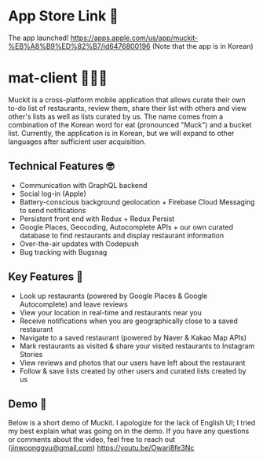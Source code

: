 # App Store Link 🥳
The app launched! https://apps.apple.com/us/app/muckit-%EB%A8%B9%ED%82%B7/id6476800196 (Note that the app is in Korean)

# mat-client 👨🏻‍🍳
Muckit is a cross-platform mobile application that allows curate their own to-do list of restaurants, review them, share their list with others and view other's lists as well as lists curated by us. The name comes from a combination of the Korean word for eat (pronounced "Muck") and a bucket list. Currently, the application is in Korean, but we will expand to other languages after sufficient user acquisition.

## Technical Features 🤓
- Communication with GraphQL backend
- Social log-in (Apple)
- Battery-conscious background geolocation + Firebase Cloud Messaging to send notifications
- Persistent front end with Redux + Redux Persist
- Google Places, Geocoding, Autocomplete APIs + our own curated database to find restaurants and display restaurant information
- Over-the-air updates with Codepush
- Bug tracking with Bugsnag

## Key Features 🚀
- Look up restaurants (powered by Google Places & Google Autocomplete) and leave reviews
- View your location in real-time and restaurants near you
- Receive notifications when you are geographically close to a saved restaurant
- Navigate to a saved restaurant (powered by Naver & Kakao Map APIs)
- Mark restaurants as visited & share your visited restaurants to Instagram Stories
- View reviews and photos that our users have left about the restaurant
- Follow & save lists created by other users and curated lists created by us

## Demo 📱
Below is a short demo of Muckit. I apologize for the lack of English UI; I tried my best explain what was going on in the demo. If you have any questions or comments about the video, feel free to reach out (jinwoonggyu@gmail.com)
https://youtu.be/Owari8fe3Nc
